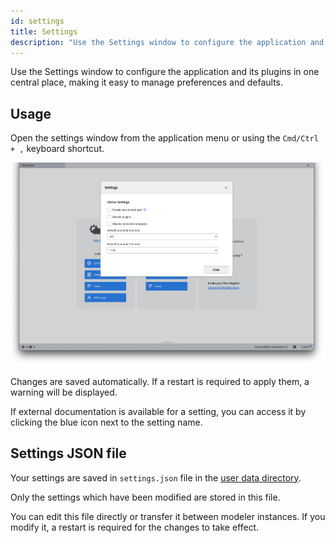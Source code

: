```yaml
---
id: settings
title: Settings
description: "Use the Settings window to configure the application and its plugins in one place."
---
```


Use the Settings window to configure the application and its plugins in one central place, making it easy to manage preferences and defaults.

## Usage

Open the settings window from the application menu or using the `Cmd/Ctrl + ,` keyboard shortcut.

![settings](./img/settings.png)

Changes are saved automatically. If a restart is required to apply them, a warning will be displayed.

If external documentation is available for a setting, you can access it by clicking the blue icon next to the setting name.

## Settings JSON file

Your settings are saved in `settings.json` file in the [user data directory](../search-paths/search-paths.md#user-data-directory).

Only the settings which have been modified are stored in this file.

You can edit this file directly or transfer it between modeler instances. If you modify it, a restart is required for the changes to take effect.
